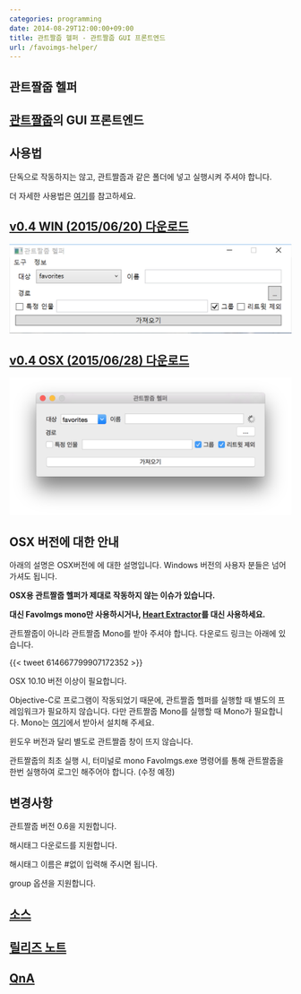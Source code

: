 ```yaml
---
categories: programming
date: 2014-08-29T12:00:00+09:00
title: 관트짤줍 헬퍼 - 관트짤줍 GUI 프론트엔드
url: /favoimgs-helper/
---
```


## 관트짤줍 헬퍼

## [관트짤줍](http://azyu.tumblr.com/post/89925086759/favoimgs)의 GUI 프론트엔드

## 사용법
단독으로 작동하지는 않고, 관트짤줍과 같은 폴더에 넣고 실행시켜 주셔야 합니다.

더 자세한 사용법은 [여기](http://github.com/niceb5y/FavoImgs-Helper/wiki#사용법)를 참고하세요.

## [v0.4 WIN (2015/06/20) 다운로드](http://dl.dropboxusercontent.com/u/36107953/fi/FavoImgs-Helper.exe)

<img src="/images/V1U6X8Pdg.png" alt="niceb5y blog">

## [v0.4 OSX (2015/06/28) 다운로드](http://dl.dropboxusercontent.com/u/36107953/fi/FavoImgs-Helper.app.zip)

<img src="/images/41lIp78Pdx.png" alt="niceb5y blog">

## OSX 버전에 대한 안내
아래의 설명은 OSX버전에 에 대한 설명입니다. Windows 버전의 사용자 분들은 넘어가셔도 됩니다.

**OSX용 관트짤줍 헬퍼가 제대로 작동하지 않는 이슈가 있습니다.**

**대신 FavoImgs mono만 사용하시거나, [Heart Extractor](https://blog.niceb5y.net/heart-extractor/)를 대신 사용하세요.**

관트짤줍이 아니라 관트짤줍 Mono를 받아 주셔야 합니다.
다운로드 링크는 아래에 있습니다.

{{< tweet 614667799907172352 >}}

OSX 10.10 버전 이상이 필요합니다.

Objective-C로 프로그램이 작동되었기 때문에, 관트짤줍 헬퍼를 실행할 때 별도의 프레임워크가 필요하지 않습니다. 다만 관트짤줍 Mono를 실행할 때 Mono가 필요합니다. Mono는 [여기](http://www.mono-project.com/download/)에서 받아서 설치해 주세요.

윈도우 버전과 달리 별도로 관트짤줍 창이 뜨지 않습니다.

관트짤줍의 최초 실행 시, 터미널로 mono FavoImgs.exe 명령어를 통해 관트짤줍을 한번 실행하여 로그인 해주어야 합니다. (수정 예정)

## 변경사항
관트짤줍 버전 0.6을 지원합니다.

해시태그 다운로드를 지원합니다.

해시태그 이름은 #없이 입력해 주시면 됩니다.

group 옵션을 지원합니다.

## [소스](http://github.com/niceb5y/FavoImgs-Helper)

## [릴리즈 노트](http://github.com/niceb5y/FavoImgs-Helper/wiki/Release-Note)

## [QnA](http://github.com/niceb5y/FavoImgs-Helper/wiki/Q&A)
